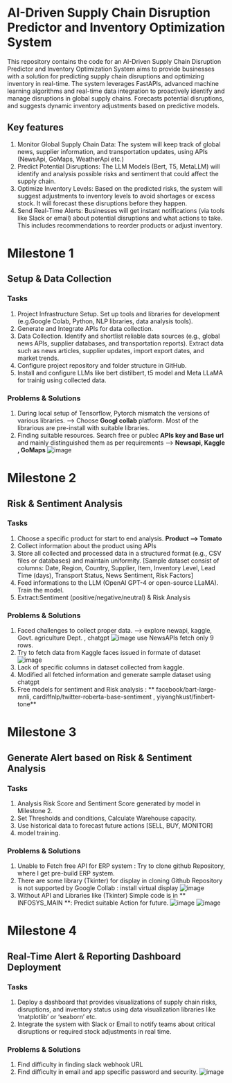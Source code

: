 # **AI-Driven Supply Chain Disruption Predictor and Inventory Optimization System**
This repository contains the code for an AI-Driven Supply Chain Disruption Predictor and Inventory Optimization System aims to provide businesses with a solution for predicting supply chain disruptions and optimizing inventory in real-time. The system leverages FastAPIs, advanced machine learning algorithms and real-time data integration to proactively identify and manage disruptions in global supply chains. Forecasts potential disruptions, and suggests dynamic inventory adjustments based on predictive models. 
## Key features
1. Monitor Global Supply Chain Data: The system will keep track of global news, supplier information, and transportation updates, using APIs (NewsApi, GoMaps, WeatherApi etc.)
2. Predict Potential Disruptions: The LLM Models (Bert, T5, MetaLLM) will identify and analysis possible risks and sentiment that could affect the supply chain.
3. Optimize Inventory Levels: Based on the predicted risks, the system will suggest adjustments to inventory levels to avoid shortages or excess stock. It will forecast these disruptions before they happen.
4. Send Real-Time Alerts: Businesses will get instant notifications (via tools like Slack or email) about potential disruptions and what actions to take. This includes recommendations to reorder products or adjust inventory.

# Milestone 1
## Setup & Data Collection
### Tasks
1. Project Infrastructure Setup. Set up tools and libraries for development (e.g.Google Colab, Python, NLP libraries, data analysis tools).
2. Generate and Integrate APIs for data collection.
3. Data Collection. Identify and shortlist reliable data sources (e.g., global news APIs, supplier databases, and transportation reports).
Extract data such as news articles, supplier updates, import export dates, and market trends.
4. Configure project repository and folder structure in GitHub.
5. Install and configure LLMs like bert distilbert, t5 model and Meta LLaMA for trainig using collected data.
### Problems & Solutions
1. During local setup of Tensorflow, Pytorch mismatch the versions of various libraries. --> Choose **Googl collab** platform. Most of the librarious are pre-install with suitable libraries.
2. Finding suitable resources. Search free or publec **APIs key and Base url** and mainly distinguished them as per requirements --> **Newsapi, Kaggle , GoMaps**
![image](https://github.com/user-attachments/assets/1e1784ae-95ed-4f2d-89da-c92fea1fa487)

# Milestone 2
## Risk & Sentiment Analysis
### Tasks
1. Choose a specific product for start to end analysis. **Product --> Tomato**
2. Collect information about the product using APIs
3. Store all collected and processed data in a structured format (e.g., CSV files or databases) and maintain uniformity. [Sample dataset consist of columns: Date, Region, Country, Supplier, Item, Inventory Level, Lead Time (days), Transport Status, News Sentiment, Risk Factors]
4. Feed informations to the LLM (OpenAI GPT-4 or open-source LLaMA). Train the model.
5. Extract:Sentiment (positive/negative/neutral) & Risk Analysis
### Problems & Solutions
1. Faced challenges to collect proper data. --> explore newapi, kaggle, Govt. agriculture Dept. , chatgpt
![image](https://github.com/user-attachments/assets/a13250e0-2588-417b-a4c5-4a38ea52d9e8)
use NewsAPIs fetch only 9 rows.
2. Try to fetch data from Kaggle faces issued in formate of dataset
![image](https://github.com/user-attachments/assets/c384762d-ae1f-4a2d-8da4-28f406b0fab0)
3. Lack of specific columns in dataset collected from kaggle.
4. Modified all fetched information and generate sample dataset using chatgpt
5. Free models for sentiment and Risk analysis : ** facebook/bart-large-mnli, cardiffnlp/twitter-roberta-base-sentiment , yiyanghkust/finbert-tone**

# Milestone 3
## Generate Alert based on Risk & Sentiment Analysis
### Tasks
1. Analysis Risk Score and Sentiment Score generated by model in Milestone 2.
2. Set Thresholds and conditions, Calculate Warehouse capacity.
4. Use historical data to forecast future actions [SELL, BUY, MONITOR]
5. model training.
### Problems & Solutions
1. Unable to Fetch free API for ERP system : Try to clone github Repository, where I get pre-build ERP system.
2. There are some library (Tkinter) for display in cloning Github Repository is not supported by Google Collab : install virtual display
![image](https://github.com/user-attachments/assets/b5e8d6d9-4ef1-4176-b1ea-ea9c6ebb069a)
3. Without API and Libraries like (Tkinter) Simple code is in ** INFOSYS_MAIN **: Predict suitable Action for future.
![image](https://github.com/user-attachments/assets/87a3da2e-d37b-4bf1-b61a-886a84d10f62)
![image](https://github.com/user-attachments/assets/516179b2-48f7-483c-913e-0040fe4e5547)
# Milestone 4
## Real-Time Alert & Reporting Dashboard Deployment
### Tasks
1. Deploy a dashboard that provides visualizations of supply chain risks, disruptions, and inventory status using data visualization libraries like ‘matplotlib’ or ‘seaborn’ etc.
2. Integrate the system with Slack or Email to notify teams about critical disruptions or required stock adjustments in real time.
### Problems & Solutions
1. Find difficulty in finding slack webhook URL
2. Find difficulty in email and app specific password and security.
![image](https://github.com/user-attachments/assets/b221ad8b-8310-49a1-8a2f-f986043aebd8)


